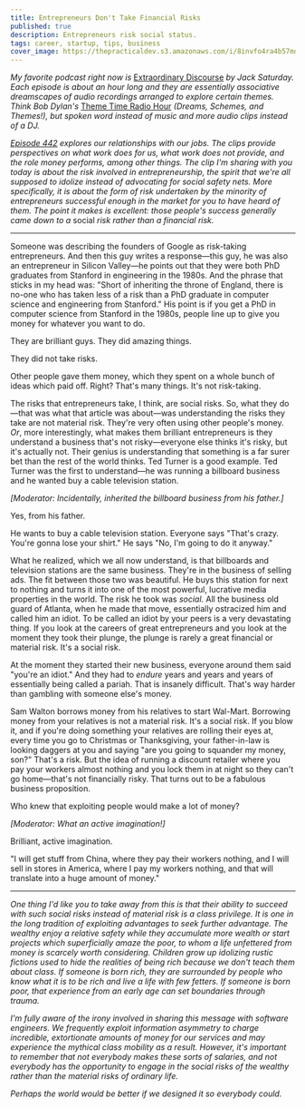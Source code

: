 ```yaml
---
title: Entrepreneurs Don't Take Financial Risks
published: true
description: Entrepreneurs risk social status.
tags: career, startup, tips, business
cover_image: https://thepracticaldev.s3.amazonaws.com/i/8invfo4ra4b57mdfwon3.png
---
```


*My favorite podcast right now is* [Extraordinary Discourse](https://extraordinarydiscourse.blogspot.com/) *by Jack Saturday. Each episode is about an hour long and they are essentially associative dreamscapes of audio recordings arranged to explore certain themes. Think Bob Dylan's* [Theme Time Radio Hour](http://www.themetimeradio.com/) *(Dreams, Schemes, and Themes!), but spoken word instead of music and more audio clips instead of a DJ.*

*[Episode 442](https://archive.org/details/extraordinarydiscourse442) explores our relationships with our jobs. The clips provide perspectives on what work does for us, what work does not provide, and the role money performs, among other things. The clip I'm sharing with you today is about the risk involved in entrepreneurship, the spirit that we're all supposed to idolize instead of advocating for social safety nets. More specifically, it is about the form of risk undertaken by the minority of entrepreneurs successful enough in the market for you to have heard of them. The point it makes is excellent: those people's success generally came down to a* social *risk rather than a financial risk.*

------

Someone was describing the founders of Google as risk-taking entrepreneurs. And then this guy writes a response—this guy, he was also an entrepreneur in Silicon Valley—he points out that they were both PhD graduates from Stanford in engineering in the 1980s. And the phrase that sticks in my head was: "Short of inheriting the throne of England, there is no-one who has taken less of a risk than a PhD graduate in computer science and engineering from Stanford." His point is if you get a PhD in computer science from Stanford in the 1980s, people line up to give you money for whatever you want to do.

They are brilliant guys. They did amazing things.

They did not take risks.

Other people gave them money, which they spent on a whole bunch of ideas which paid off. Right? That's many things. It's not risk-taking.

The risks that entrepreneurs take, I think, are social risks. So, what they do—that was what that article was about—was understanding the risks they take are not material risk. They're very often using other people's money. *Or*, more interestingly, what makes them brilliant entrepreneurs is they understand a business that's not risky—everyone else thinks it's risky, but it's actually not. Their genius is understanding that something is a far surer bet than the rest of the world thinks. Ted Turner is a good example. Ted Turner was the first to understand—he was running a billboard business and he wanted buy a cable television station.

*[Moderator: Incidentally, inherited the billboard business from his father.]*

Yes, from his father.

He wants to buy a cable television station. Everyone says "That's crazy. You're gonna lose your shirt." He says "No, I'm going to do it anyway."

What he realized, which we all now understand, is that billboards and television stations are the same business. They're in the business of selling ads. The fit between those two was beautiful. He buys this station for next to nothing and turns it into one of the most powerful, lucrative media properties in the world. The risk he took was *social.* All the business old guard of Atlanta, when he made that move, essentially ostracized him and called him an idiot. To be called an idiot by your peers is a very devastating thing. If you look at the careers of great entrepreneurs and you look at the moment they took their plunge, the plunge is rarely a great financial or material risk. It's a social risk.

At the moment they started their new business, everyone around them said "you're an idiot." And they had to *endure* years and years and years of essentially being called a pariah. That is insanely difficult. That's way harder than gambling with someone else's money.

Sam Walton borrows money from his relatives to start Wal-Mart. Borrowing money from your relatives is not a material risk. It's a social risk. If you blow it, and if you're doing something your relatives are rolling their eyes at, every time you go to Christmas or Thanksgiving, your father-in-law is looking daggers at you and saying "are you going to squander my money, son?" That's a risk. But the idea of running a discount retailer where you pay your workers almost nothing and you lock them in at night so they can't go home—that's not financially risky. That turns out to be a fabulous business proposition.

Who knew that exploiting people would make a lot of money?

*[Moderator: What an active imagination!]*

Brilliant, active imagination.

"I will get stuff from China, where they pay their workers nothing, and I will sell in stores in America, where I pay my workers nothing, and that will translate into a huge amount of money."

-------

*One thing I'd like you to take away from this is that their ability to succeed with such social risks instead of material risk is a class privilege. It is one in the long tradition of exploiting advantages to seek further advantage. The wealthy enjoy a relative safety while they accumulate more wealth or start projects which superficially amaze the poor, to whom a life unfettered from money is scarcely worth considering. Children grow up idolizing rustic fictions used to hide the realities of being rich because we don't teach them about class. If someone is born rich, they are surrounded by people who know what it is to be rich and live a life with few fetters. If someone is born poor, that experience from an early age can set boundaries through trauma.*

*I'm fully aware of the irony involved in sharing this message with software engineers. We frequently exploit information asymmetry to charge incredible, extortionate amounts of money for our services and may experience the mythical class mobility as a result. However, it's important to remember that not everybody makes these sorts of salaries, and not everybody has the opportunity to engage in the social risks of the wealthy rather than the material risks of ordinary life.*

*Perhaps the world would be better if we designed it so everybody could.*
